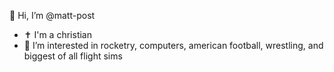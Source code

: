 👋 Hi, I’m @matt-post
- ✝️ I'm a christian
- 👀 I’m interested in rocketry, computers, american football, wrestling, and biggest of all flight sims
